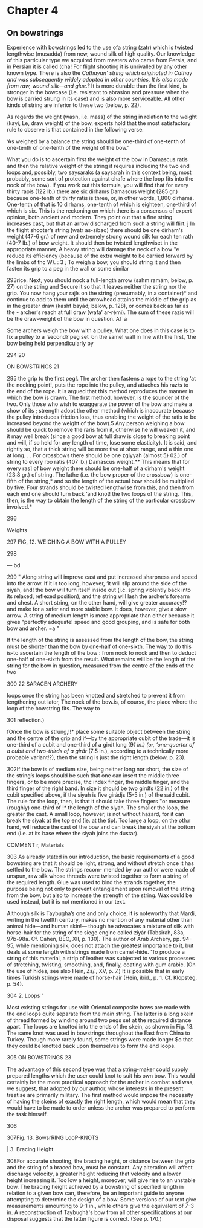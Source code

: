 # Chapter 4 
## On bowstrings

Experience with bowstrings led to the use ofa string (zatr) which is twisted lengthwise (musadda) from new, wound silk of high quality. Our knowledge of this particular type we acquired from masters who came from Persia, and in Persian it is called (cha! For flight shooting it is unrivalled by any other known type. There is also the *Cathayan' string which originated in Cathay and was subsequently widely adopted in other countries, It is also made from raw, wound silk—and glue.?* It is more durable than the first kind, is stronger in the bowcase (i.e.  resistant to abrasion and pressure when the bow is carried strung in its case) and is also more serviceable. All other kinds of string are inferior to these two (below, p. 22).

As regards the weight (wasn, i.e. mass) of the string in relation to the weight (kayi, Le, draw weight) of the bow, experts hold that the most satisfactory rule to observe is that contained in the following verse:

‘As weighed by a balance the string should be one-third of one-tenth of one-tenth of one-tenth of the weight of the bow.’

What you do is to ascertain first the weight of the bow in Damascus ratis and then the relative weight of the string it requires including the two end loops and, possibly, two saysaraks (a saysarah in this context being, most probably, some sort of protection against chafe where the loop fits into the nock of the bow). If you work out this formula, you will find that for every thirty rapis (122 lb.) there are six dirhams Damascus weight (285 gr.) because one-tenth of thirty ratis is three, or, in other words, 1,800 dirhams. One-tenth of that is 10 dirhams, one-tenth of which is eighteen, one-third of which is six. This is the reckoning on which there is a consensus of expert opinion, both ancient and modern. They point out that a fine string increases cast, but that an arrow discharged from such a string will flirt. j In the flight shooter’s string (watr as-sibaq) there should be one dirham's weight (47-6 gr.) of new and extremely strong wound silk for each ten rath (40-7 Ib.) of bow weight. It should then be twisted lengthwiset in the appropriate manner, A heavy string will damage the neck of a bow "e reduce its efficiency (because of the extra weight to be carried forward by the limbs of thc W). : 3 ; To weigh a bow, you should string it and then fasten its grip to a peg in the wall or some similar

293rice. Next, you should nock a full-length arrow (sahm ramām; below, p. 27) on the string and Secure it so that it leaves neither the string nor the grip. You now hang your rajls on the string (presumably, in a container)* and continue to add to them until the arrowhead attains the middle of the grip as in the greater draw (kashf bayád; below, p. 128), or comes back as far as the - archer's reach at full draw (wafa’ ar-rémi). The sum of these razis will be the draw-weight of the bow in question. AT a

Some archers weigh the bow with a pulley. What one does in this case is to fix a pulley to a ‘second? peg set ‘on the same! wall in line with the first, ‘the bow being held perpendicularly by

294 20


ON BOWSTRINGS 21

295 the grip to the first peg!. The archer then fastens a rope to the string ‘at the nocking point!, puts the rope into the pulley, and attaches his raz/s to the end of the rope. It is argued that this method reproduces the manner in which the bow is drawn. The first method, however, is the sounder of the two. Only those who wish to exaggerate the power of the bow and make a show of its ; strength adopt the other method (which is inaccurate because the pulley introduces friction loss, thus enabling the weight of the ratis to be increased beyond the weight of the bow).5 Any person weighing a bow should be quick to remove the raris from it, otherwise he will weaken it, and it may well break (since a good bow at full draw is close to breaking point and will, if so held for any length of time, lose some elasticity). It is said, and rightly so, that a thick string will be more tive at short range, and a thin one at long.  . . For crossbows there should be one zgiyyah (almost 5} 02.) of string to every roo ratis (407 lb.)  Damascus weight.** This means that for every ras] of bow weight there should be one-half of a dirham's weight (23:8 gr.) of string. The lathe (i.e. the bow proper of the crossbow) is one-fifth of the string,* and so the length of the actual bow should be multiplied by five. Four strands should be twisted lengthwise from this, and then from each end one should turn back ‘and knot! the two loops of the string. This, then, is the way to obtain the length of the string of the particular crossbow involved.*



296

Weights

297 FIG, 12. WEIGHING A BOW WITH A PULLEY



298

— bd

299 " Along string will improve cast and put increased sharpness and speed into the arrow. If it is too long, however, ‘it will slip around the side of the siyah, and! the bow will turn itself inside out (i.c. spring violently back into its relaxed, reflexed position), and the string will lash the archer’s forearm and chest. A short string, on the other hand, will give greater accuracy!? and make for a safer and more stable bow. It does, however, give a slow arrow. A string of medium length is more appropriate than either because it gives "perfectly adequate! speed and good grouping, and is safe for both bow and archer. =a "

If the length of the string is assessed from the length of the bow, the string must be shorter than the bow by one-half of one-sixth. The way to do this is-to ascertain the length of the bow : from nock to nock and then to deduct one-half of one-sixth from the result. What remains will be the length of the string for the bow in question, measured from the centre of the ends of the two

300 22 SARACEN ARCHERY


loops once the string has been knotted and stretched to prevent it from lengthening out later, The nock of the bow.is, of course, the place where the loop of the bowstring fits. The way to

301 reflection.)

fOnce the bow is strung,!!* place some suitable object between the string and the centre of the grip and if—by the appropriate cubit of the trade—it is one-third of a cubit and one-third of a girdt long (9*1 in.) (or, ‘one-quarter of a cubit and two-thirds of a girár* (7:5 in.), according to a technically more probable variant!?), then the string is just the right length (below, p. 23).

302If the bow is of medium size, being neither long nor short, the size of the string’s loops should be such that one can insert the middle three fingers, or to be more precise, thc index finger, the middle finger, and the third finger of the right band. In size it should be two girdfs (22 in.)  of the cubit specified above, if the siyah is five girádjs (5-5 in.) of the said cubit. The rule for the loop, then, is that it should take three fingers "or measure (roughly) one-third of !* the length of the siyah. The smaller the loop, the greater the cast. A small loop, however, is not without hazard, for it can break the siyak at the top end (ie. at the tip). Too large a loop, on the oth:r hand, will reduce the cast of the bow and can break the siyah at the bottom end (i.e. at its base where the siyah joins the dustar).


COMMENT r, Materials

303 As already stated in our introduction, the basic requirements of a good bowstring are that it should be light, strong, and without stretch once it has settled to the bow. The strings recom- mended by our author were made of unspun, raw silk whose threads were twisted together to form a string of the required length. Glue was used to bind the strands together, the purpose being not only to prevent entanglement upon removal of the string from the bow, but also to increase the strength of the string. Wax could be used instead, but it is not mentioned in our text.

Although silk is Taybugha’s one and only choice, it is noteworthy that Mardi, writing in the twelfth century, makes no mention of any material other than animal hide—and human skin!— though he advocates a mixture of silk with horse-hair for the string of the siege engine called ziyár (Tabsirah, 83a, 97b-98a. Cf. Cahen, BEO, XII, p. 130). The author of Arab Archery, pp.  94-95, while mentioning silk, does not attach the greatest importance to it, but deals at some length with strings made from camel-hide. ‘To produce a string of this material, a strip of leather was subjected to various processes of stretching, twisting, smoothing, and, finally, coating with gum arabic. (On the use of hides, see also Hein, Zs/., XV, p. 7.) It is possible that in early times Turkish strings were made of horse-hair (Hein, ibid., p. 1. Cf. Klopsteg, p. 54).

304 2. Loops '

Most existing strings for use with Oriental composite bows are made with the end loops quite separate from the main string. The latter is a long skein of thread formed by winding around two pegs set at the required distance apart. The loops are knotted into the ends of the skein, as shown in Fig. 13. The same knot was used in bowstrings throughout the East from China to Turkey.  Though more rarely found, some strings were made longer $o that they could be knotted back upon themselves to form the end loops.

305 ON BOWSTRINGS 23


The advantage of this second type was that a string-maker could supply prepared lengths which the user could knot to suit his own bow. This would certainly be the more practical approach for the archer in combat and was, we suggest, that adopted by our author, whose interests in the present treatise are primarily military. The first method would impose the necessity of having the skeins of exactly the right length, which would mean that they would have to be made to order unless the archer was prepared to perform the task himself.

306



307Fig. 13. BowsrRING LooP-KNOTS


| 3. Bracing Height

308For accurate shooting, the bracing height, or distance between the grip and the string of a braced bow, must be constant. Any alteration will affect discharge velocity, a greater height reducing that velocity and a lower height increasing it. Too low a height, moreover, will give rise to an unstable bow. The bracing height achieved by a bowstring of specified length in relation to a given bow can, therefore, be an important guide to anyone attempting to determine the design of a bow. Some versions of our text give measurements amounting to 9-1 in., while others give the equivalent of 7-3 in. A reconstruction of Taybughà's bow from all other specifications at our disposal suggests that the latter figure is correct. (See p. 170.)
